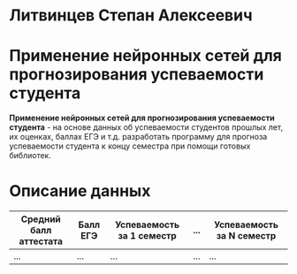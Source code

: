 # Литвинцев Степан Алексеевич
# Применение нейронных сетей для прогнозирования успеваемости студента
<b>Применение нейронных сетей для прогнозирования успеваемости студента</b> - на основе данных об успеваемости студентов прошлых лет, их оценках, баллах ЕГЭ и т.д. разработать программу для прогноза успеваемости студента к концу семестра при помощи готовых библиотек.
# Описание данных
|Средний балл аттестата|Балл ЕГЭ|Успеваемость за 1 семестр|...|Успеваемость за N семестр|
|----------------------|--------|-------------------------|---|-------------------------|
|...                   |...     |...                      |...|...                      |
